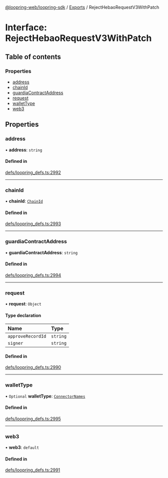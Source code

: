 [@loopring-web/loopring-sdk](../README.md) / [Exports](../modules.md) / RejectHebaoRequestV3WithPatch

# Interface: RejectHebaoRequestV3WithPatch

## Table of contents

### Properties

- [address](RejectHebaoRequestV3WithPatch.md#address)
- [chainId](RejectHebaoRequestV3WithPatch.md#chainid)
- [guardiaContractAddress](RejectHebaoRequestV3WithPatch.md#guardiacontractaddress)
- [request](RejectHebaoRequestV3WithPatch.md#request)
- [walletType](RejectHebaoRequestV3WithPatch.md#wallettype)
- [web3](RejectHebaoRequestV3WithPatch.md#web3)

## Properties

### address

• **address**: `string`

#### Defined in

[defs/loopring_defs.ts:2992](https://github.com/Loopring/loopring_sdk/blob/24fdf4c/src/defs/loopring_defs.ts#L2992)

___

### chainId

• **chainId**: [`ChainId`](../enums/ChainId.md)

#### Defined in

[defs/loopring_defs.ts:2993](https://github.com/Loopring/loopring_sdk/blob/24fdf4c/src/defs/loopring_defs.ts#L2993)

___

### guardiaContractAddress

• **guardiaContractAddress**: `string`

#### Defined in

[defs/loopring_defs.ts:2994](https://github.com/Loopring/loopring_sdk/blob/24fdf4c/src/defs/loopring_defs.ts#L2994)

___

### request

• **request**: `Object`

#### Type declaration

| Name | Type |
| :------ | :------ |
| `approveRecordId` | `string` |
| `signer` | `string` |

#### Defined in

[defs/loopring_defs.ts:2990](https://github.com/Loopring/loopring_sdk/blob/24fdf4c/src/defs/loopring_defs.ts#L2990)

___

### walletType

• `Optional` **walletType**: [`ConnectorNames`](../enums/ConnectorNames.md)

#### Defined in

[defs/loopring_defs.ts:2995](https://github.com/Loopring/loopring_sdk/blob/24fdf4c/src/defs/loopring_defs.ts#L2995)

___

### web3

• **web3**: `default`

#### Defined in

[defs/loopring_defs.ts:2991](https://github.com/Loopring/loopring_sdk/blob/24fdf4c/src/defs/loopring_defs.ts#L2991)
